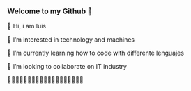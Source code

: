 ### Welcome to my Github 🔭

<!--
**Fracktom/Fracktom** is a ✨ _special_ ✨ repository because its `README.md` (this file) appears on your GitHub profile.

Here are some ideas to get you started:

- 🔭 I’m currently working on ...
- 🌱 I’m currently learning ...
- 👯 I’m looking to collaborate on ...
- 🤔 I’m looking for help with ...
- 💬 Ask me about ...
- 📫 How to reach me: ...
- 😄 Pronouns: ...
- ⚡ Fun fact: ...
-->
👋 Hi, i am luis 

👀 I’m interested in technology and machines

🌱 I’m currently learning how to code with differente lenguajes

💞️ I’m looking to collaborate on IT industry

👾👾👾👾👾👾👾👾👾👾👾👾👾👾👾👾👾👾👾
